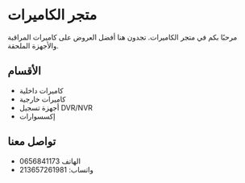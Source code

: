 # متجر الكاميرات

مرحبًا بكم في متجر الكاميرات. تجدون هنا أفضل العروض على كاميرات المراقبة والأجهزة الملحقة.

## الأقسام

- كاميرات داخلية
- كاميرات خارجية
- أجهزة تسجيل DVR/NVR
- إكسسوارات

## تواصل معنا

- الهاتف 0656841173
- واتساب: 213657261981
